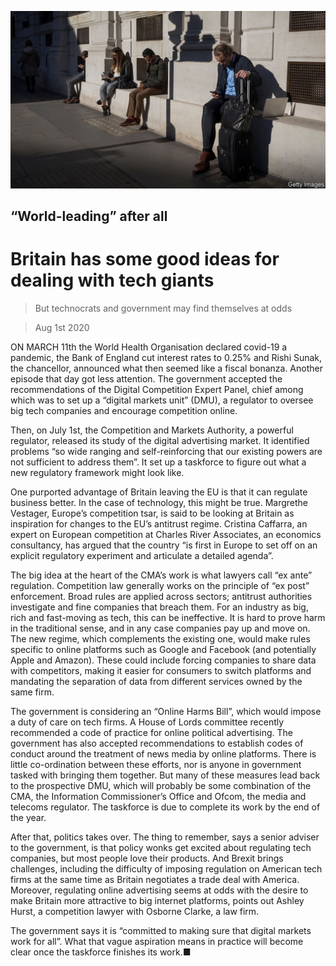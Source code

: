![](./images/20200801_BRP501.jpg)

## “World-leading” after all

# Britain has some good ideas for dealing with tech giants

> But technocrats and government may find themselves at odds

> Aug 1st 2020

ON MARCH 11th the World Health Organisation declared covid-19 a pandemic, the Bank of England cut interest rates to 0.25% and Rishi Sunak, the chancellor, announced what then seemed like a fiscal bonanza. Another episode that day got less attention. The government accepted the recommendations of the Digital Competition Expert Panel, chief among which was to set up a “digital markets unit” (DMU), a regulator to oversee big tech companies and encourage competition online.

Then, on July 1st, the Competition and Markets Authority, a powerful regulator, released its study of the digital advertising market. It identified problems “so wide ranging and self-reinforcing that our existing powers are not sufficient to address them”. It set up a taskforce to figure out what a new regulatory framework might look like.

One purported advantage of Britain leaving the EU is that it can regulate business better. In the case of technology, this might be true. Margrethe Vestager, Europe’s competition tsar, is said to be looking at Britain as inspiration for changes to the EU’s antitrust regime. Cristina Caffarra, an expert on European competition at Charles River Associates, an economics consultancy, has argued that the country “is first in Europe to set off on an explicit regulatory experiment and articulate a detailed agenda”.

The big idea at the heart of the CMA’s work is what lawyers call “ex ante” regulation. Competition law generally works on the principle of “ex post” enforcement. Broad rules are applied across sectors; antitrust authorities investigate and fine companies that breach them. For an industry as big, rich and fast-moving as tech, this can be ineffective. It is hard to prove harm in the traditional sense, and in any case companies pay up and move on. The new regime, which complements the existing one, would make rules specific to online platforms such as Google and Facebook (and potentially Apple and Amazon). These could include forcing companies to share data with competitors, making it easier for consumers to switch platforms and mandating the separation of data from different services owned by the same firm.

The government is considering an “Online Harms Bill”, which would impose a duty of care on tech firms. A House of Lords committee recently recommended a code of practice for online political advertising. The government has also accepted recommendations to establish codes of conduct around the treatment of news media by online platforms. There is little co-ordination between these efforts, nor is anyone in government tasked with bringing them together. But many of these measures lead back to the prospective DMU, which will probably be some combination of the CMA, the Information Commissioner’s Office and Ofcom, the media and telecoms regulator. The taskforce is due to complete its work by the end of the year.

After that, politics takes over. The thing to remember, says a senior adviser to the government, is that policy wonks get excited about regulating tech companies, but most people love their products. And Brexit brings challenges, including the difficulty of imposing regulation on American tech firms at the same time as Britain negotiates a trade deal with America. Moreover, regulating online advertising seems at odds with the desire to make Britain more attractive to big internet platforms, points out Ashley Hurst, a competition lawyer with Osborne Clarke, a law firm.

The government says it is “committed to making sure that digital markets work for all”. What that vague aspiration means in practice will become clear once the taskforce finishes its work.■